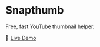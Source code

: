 # Snapthumb
Free, fast YouTube thumbnail helper.  

🔗 [Live Demo](https://snapthumb-seven.vercel.app)
